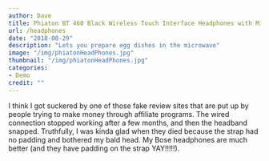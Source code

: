 ```yaml
---
author: Dave
title: Phiaton BT 460 Black Wireless Touch Interface Headphones with Microphone
url: /headphones
date: "2018-08-29"
description: "Lets you prepare egg dishes in the microwave"
image: "/img/phiatonHeadPhones.jpg"
thumbnail: "/img/phiatonHeadPhones.jpg"
categories:
- Demo
credit: ""
---
```

I think I got suckered by one of those fake review sites that are put up by people trying to make money through affiliate programs. The wired connection stopped working after a few months, and then the headband snapped. Truthfully, I was kinda glad when they died because the strap had no padding and bothered my bald head. My Bose headphones are much better (and they have padding on the strap YAY!!!!!).
<!--more-->
